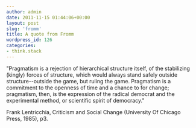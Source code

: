```yaml
---
author: admin
date: 2011-11-15 01:44:06+00:00
layout: post
slug: 'fromm'
title: A quote from Fromm 
wordpress_id: 126
categories:
- think.stack
---
```


"Pragmatism is a rejection of hierarchical structure itself, of the stabilizing (kingly) forces of structure, which would always stand safely outside structure--outside the game, but ruling the game. Pragmatism is a commitment to the openness of time and a chance to for change; pragmatism, then, is the expression of the radical democrat and the experimental method, or scientific spirit of democracy."

Frank Lentricchia, Criticism and Social Change (University Of Chicago Press, 1985), p3.



